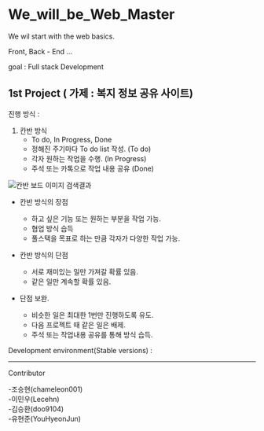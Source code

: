 # We_will_be_Web_Master

We wil start with the web basics.



Front, Back - End ...



goal : Full stack Development 



## 1st Project ( 가제 : 복지 정보 공유 사이트)

진행 방식 : 

1. 칸반 방식
   - To do, In Progress, Done
   - 정해진 주기마다 To do list 작성.         (To do)
   - 각자 원하는 작업을 수행.                    (In Progress)
   - 주석 또는 카톡으로 작업 내용 공유    (Done)

![칸반 보드 이미지 검색결과](https://github.com/chameleon001/We_will_be_Web_Master/board_image) 

- 칸반 방식의 장점
  - 하고 싶은 기능 또는 원하는 부분을 작업 가능.
  - 협업 방식 습득
  - 풀스택을 목표로 하는 만큼 각자가 다양한 작업 가능.

- 칸반 방식의 단점
  - 서로 재미있는 일만 가져갈 확률 있음.
  - 같은 일만 계속할 확률 있음.
- 단점 보완.
  - 비슷한 일은 최대한 1번만 진행하도록 유도.
  - 다음 프로젝트 때 같은 일은 배제.
  - 주석 또는 작업내용 공유를 통해 방식 습득.



Development environment(Stable versions) :





------

Contributor

-조승현(chameleon001)  
-이민우(Lecehn)  
-김승환(doo9104)  
-유현준(YouHyeonJun)
